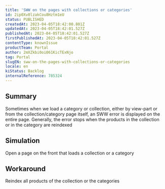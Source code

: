 ```yaml
---
title: 'SWW on the pages with collections or categories'
id: 2ip0Xv0lzakCou8Hztm1eU
status: PUBLISHED
createdAt: 2023-04-05T18:42:00.801Z
updatedAt: 2023-04-05T18:42:01.527Z
publishedAt: 2023-04-05T18:42:01.527Z
firstPublishedAt: 2023-04-05T18:42:01.527Z
contentType: knownIssue
productTeam: Portal
author: 2mXZkbi0oi061KicTExNjo
tag: Portal
slugEN: sww-on-the-pages-with-collections-or-categories
locale: en
kiStatus: Backlog
internalReference: 785324
---
```


## Summary


Sometimes when we load a category or collection, either by view-part or from the collection/category page itself, an SWW error is displayed on the entire page.
Generally, the error stops when the products in the collection or in the category are reindexed


##

## Simulation


Open a page on the front that loads a collection or a category


##

## Workaround


Reindex all products of the collection or the categories





